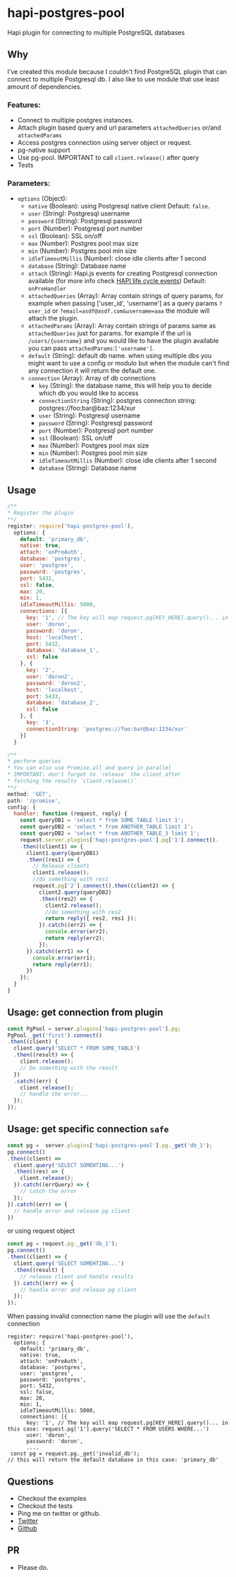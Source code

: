 # hapi-postgres-pool
Hapi plugin for connecting to multiple PostgreSQL databases

## Why
I've created this module because I couldn't find PostgreSQL plugin that can connect to multiple Postgresql db.
I also like to use module that use least amount of dependencies.

### Features:
  - Connect to multiple postgres instances.
  - Attach plugin based query and url parameters `attachedQueries` or/and `attachedParams`
  - Access postgres connection using server object or request.
  - pg-native support
  - Use pg-pool. IMPORTANT to call `client.release()` after query
  - Tests

### Parameters:
+ `options` (Object):
  * `native` (Boolean): using Postgresql native client
    Default: `false`.
  * `user` (String): Postgresql username
  * `password` (String): Postgresql password
  * `port` (Number): Postgresql port number
  * `ssl` (Boolean): SSL on/off
  * `max` (Number): Postgres pool max size
  * `min` (Number): Postgres pool min size
  * `idleTimeoutMillis` (Number): close idle clients after 1 second
  * `database` (String): Database name
  * `attach` (String): Hapi.js events for creating Postgresql connection available (for more info
  check [HAPI life cycle events](https://hapijs.com/api/#request-lifecycle))
    Default: `onPreHandler`
  * `attachedQueries` (Array): Array contain strings of query params, for example when passing
    ['user_id', 'username'] as a query params `?user_id` or `?email=asdf@asdf.com&username=aaa`
    the module will attach the plugin.
  * `attachedParams` (Array): Array contain strings of params same as `attachedQueries` just for
    params. for example if the url is `/users/{username}` and you would like to have the plugin
    available you can pass `attachedParams`:`['username']`.
  * `default` (String): default db name. when using multiple dbs you might want
    to use a config or modulo but when the module can't find any connection it
    will return the default one.
  + `connection` (Array): Array of db connections
    * `key` (String): the database name, this will help you to decide which db
      you would like to access
    * `connectionString` (String): postgres connection string:
      postgres://foo:bar@baz:1234/xur
    * `user` (String): Postgresql username
    * `password` (String): Postgresql password
    * `port` (Number): Postgresql port number
    * `ssl` (Boolean): SSL on/off
    * `max` (Number): Postgres pool max size
    * `min` (Number): Postgres pool min size
    * `idleTimeoutMillis` (Number): close idle clients after 1 second
    * `database` (String): Database name


## Usage

```js
/**
* Register the plugin
**/
register: require('hapi-postgres-pool'),
  options: {
    default: 'primary_db',
    native: true,
    attach: 'onPreAuth',
    database: 'postgres',
    user: 'postgres',
    password: 'postgres',
    port: 5432,
    ssl: false,
    max: 20,
    min: 1,
    idleTimeoutMillis: 5000,
    connections: [{
      key: '1', // The key will map request.pg[KEY_HERE].query()... in this case: request.pg['1'].query('SELECT * FROM USERS WHERE...')
      user: 'doron',
      password: 'doron',
      host: 'localhost',
      port: 5432,
      database: 'database_1',
      ssl: false
    }, {
      key: '2',
      user: 'doron2',
      password: 'doron2',
      host: 'localhost',
      port: 5433,
      database: 'database_2',
      ssl: false
    }, {
      key: '3',
      connectionString: 'postgres://foo:bar@baz:1234/xur'
    }]
  }
```

```js
/**
* perform queries
* You can also use Promise.all and query in parallel
* IMPORTANT: don't forget to `release` the client after
* fetching the results `client.release()`
**/
method: 'GET',
path: '/promise',
config: {
  handler: function (request, reply) {
    const queryDB1 = 'select * from SOME_TABLE limit 1';
    const queryDB2 = 'select * from ANOTHER_TABLE limit 1';
    const queryDB2 = 'select * from ANOTHER_TABLE_3 limit 1';
    request.server.plugins['hapi-postgres-pool'].pg['1'].connect().
    .then((client1) => {
      client1.query(queryDB1)
      .then((res1) => {
        // Release client1
        client1.release();
        //do something with res1
        request.pg['2'].connect().then((client2) => {
          client2.query(queryDB2)
          .then((res2) => {
            client2.release();
            //do something with res2
            return reply({ res2, res1 });
          }).catch((err2) => {
            console.error(err2);
            return reply(err2);
          });
      }).catch((err1) => {
        console.error(err1);
        return reply(err1);
      })
    });
  }
}
```

## Usage: get connection from plugin
```js
const PgPool = server.plugins['hapi-postgres-pool'].pg;
PgPool._get('first').connect()
.then((client) {
  client.query('SELECT * FROM SOME_TABLE')
  .then((result) => {
    client.release();
    // Do something with the result
  })
  .catch((err) {
    client.release();
    // handle the error...
  });
});
```

## Usage: get specific connection `safe`
```js
const pg =  server.plugins['hapi-postgres-pool'].pg._get('db_1');
pg.connect()
.then((client) =>
  client.query('SELECT SOMEHTING...')
  .then((res) => {
    client.release();
  }).catch((errQuery) => {
    // catch the error
  });
}).catch((err) => {
  // handle error and release pg client
})
```
or using request object
```js
const pg = request.pg._get('db_1');
pg.connect()
.then((client) => {
  client.query('SELECT SOMEHTING...')
  .then((result) {
    // release client and handle results
  }).catch((err) => {
    // handle error and release pg client
  });
});
```
When passing invalid connection name the plugin will use the `default` connection
```
register: require('hapi-postgres-pool'),
  options: {
    default: 'primary_db',
    native: true,
    attach: 'onPreAuth',
    database: 'postgres',
    user: 'postgres',
    password: 'postgres',
    port: 5432,
    ssl: false,
    max: 20,
    min: 1,
    idleTimeoutMillis: 5000,
    connections: [{
      key: '1', // The key will map request.pg[KEY_HERE].query()... in this case: request.pg['1'].query('SELECT * FROM USERS WHERE...')
      user: 'doron',
      password: 'doron',
      ....
 const pg = request.pg._get('invalid_db');
// this will return the default database in this case: 'primary_db'
```


## Questions
  - Checkout the examples
  - Checkout the tests
  - Ping me on twitter or github.
  - [Twitter](twitter.com/segaldoron)
  - [Github](http://github.com/doron2402)

## PR
  - Please do.
